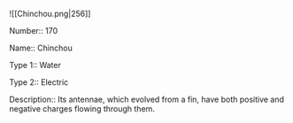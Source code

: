 ![[Chinchou.png|256]]

Number:: 170

Name:: Chinchou

Type 1:: Water

Type 2:: Electric

Description:: Its antennae, which evolved from a fin, have both positive and negative charges flowing through them.